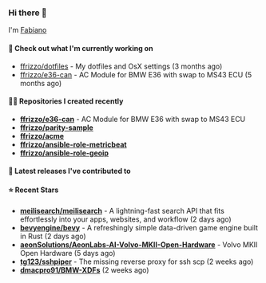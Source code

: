 ### Hi there 👋

I'm [Fabiano](https://ffrizzo.com)

#### 👷 Check out what I'm currently working on


- [ffrizzo/dotfiles](https://github.com/ffrizzo/dotfiles) - My dotfiles and OsX settings (3 months ago)
- [ffrizzo/e36-can](https://github.com/ffrizzo/e36-can) - AC Module for BMW E36 with swap to MS43 ECU (5 months ago)

#### 👨‍💻 Repositories I created recently
- **[ffrizzo/e36-can](https://github.com/ffrizzo/e36-can)** - AC Module for BMW E36 with swap to MS43 ECU
- **[ffrizzo/parity-sample](https://github.com/ffrizzo/parity-sample)**
- **[ffrizzo/acme](https://github.com/ffrizzo/acme)**
- **[ffrizzo/ansible-role-metricbeat](https://github.com/ffrizzo/ansible-role-metricbeat)**
- **[ffrizzo/ansible-role-geoip](https://github.com/ffrizzo/ansible-role-geoip)**

#### 🚀 Latest releases I've contributed to



#### ⭐ Recent Stars


- **[meilisearch/meilisearch](https://github.com/meilisearch/meilisearch)** - A lightning-fast search API that fits effortlessly into your apps, websites, and workflow (2 days ago)
- **[bevyengine/bevy](https://github.com/bevyengine/bevy)** - A refreshingly simple data-driven game engine built in Rust (2 days ago)
- **[aeonSolutions/AeonLabs-AI-Volvo-MKII-Open-Hardware](https://github.com/aeonSolutions/AeonLabs-AI-Volvo-MKII-Open-Hardware)** - Volvo MKII Open Hardware (5 days ago)
- **[tg123/sshpiper](https://github.com/tg123/sshpiper)** - The missing reverse proxy for ssh scp (2 weeks ago)
- **[dmacpro91/BMW-XDFs](https://github.com/dmacpro91/BMW-XDFs)** (2 weeks ago)
